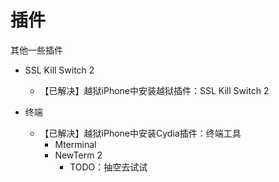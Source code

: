 # 插件

其他一些插件

* SSL Kill Switch 2
  * 【已解决】越狱iPhone中安装越狱插件：SSL Kill Switch 2

* 终端
  * 【已解决】越狱iPhone中安装Cydia插件：终端工具
    * Mterminal
    * NewTerm 2
      * TODO：抽空去试试
